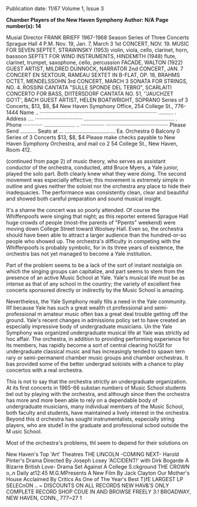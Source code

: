 Publication date: 11/67
Volume 1, Issue 3

**Chamber Players of the New Haven Symphony**
**Author: N/A**
**Page number(s): 14**

Musial Director 
FRANK BRIEFF 
1967-1968 Season 
Series of Three Concerts 
Sprague Hall 4 P.M. 
Nov. 19, Jan. 7, March 3 
1st CONCERT, NOV. 19. MUSIC FOR SEVEN 
SEPTET, STRAWINSKY (1953) 
violin, viola, cello, clarinet, horn, bassoon 
SEPTET FOR WIND INSTRUMENTS, HINDEMITH (1948) 
flute, clarinet, trumpet, saxophone, cello, percussion 
FACADE, WALTON (1922) 
GUEST ARTIST, MILDRED DUNNOCK, NARRATOR 
2nd CONCERT, JAN. 7 
CONCERT EN SEXTOUR, RAMEAU 
SEXTET IN B-FLAT, OP. 18, BRAHMS 
OCTET, MENDELSSOHN 
3rd CONCERT, MARCH 3 
SONATA FOR STRINGS, NO. 4. ROSSINI 
CANTATA "SULLE SPONDE DEL TEBRO", SCARLAITI 
CONCERTO FOR BASS, DI1TERSDORF 
CANTATA NO. 51, ''JAUCHZET GO'IT', BACH 
GUEST ARTIST, HELEN BOATWRIGHT, SOPRANO 
Series of 3 Concerts, $13, $8, $4 
New Haven Symphony Office, 254 College St., 776-1444 
Name 
.. ··············································································· .......... . 
Address 
.... ································ ............................................................. . 
Phone 
············· ..................... .. ················ ·········································· 
Please Send 
........... Seats at ... .................................. Ea. 
Orchestra 0 
Balcony 0 
Series of 3 Concerts $13, $8, $4 
Please make checks payable to New Haven Symphony Orchestra, and mail co 2 54 
College St., New Haven, Room 412. 

(continued from page 2) 
of music theory, who serves as assistant 
conductor of the orchestra, conducted, 
attd Bruce Myers, a Yale junior, played 
the solo part. Both clearly knew what they 
were doing. The second movement was 
especially effective; this movement is 
extremely simple in outline and gives 
neither the soloist nor the orchestra any 
place to hide their inadequacies. The 
performance was consistently clean, clear 
and beautiful and showed both careful 
preparation and sound musical insight. 

It's a shame the concert was so poorly 
attended. Of course the Whiffenpoofs were 
singing that night; as this reporter entered 
Sprague Hall huge crowds of people 
(most-the parents of "Ppents" weekend) 
were moving down College Street toward 
Woolsey Hall. Even so, the orchestra 
should have been able to attract a larger 
audience than the hundred-or-so people 
who showed up. The orchestra's difficulty 
in competing with the Whiffenpoofs is 
probably symbolic, for in its three years 
of existence, the orchestra bas not yet 
managed to become a Yale institution. 

Part of the problem seems to be a lack 
of the sort of instant nostalgia on which 
the singing groups can capitalize, and 
part seems to stem from the presence of an 
active Music School at Yale. Yale's 
musical life must be as intense as that of 
any school in the country; the variety of 
excellent free concerts sponsored directly 
or indirectly by the Music School is 
amazing. 

Nevertheless, the Yale Symphony really 
fills a need in the Yale community. lllf 
because Yale has such a great wealth ct 
professional and semi-professional m 
amateur music often bas a great deal 
trouble getting off the ground. Yale's 
recent changes in admissions policy set 
to have created an especially impressive 
body of undergraduate musicians. Un 
the Yale Symphony was organized 
undergraduate musical life at Yale was 
strictly ad hoc affair. The orchestra, in 
addition to providing performing 
experience for its members, has rapidly 
become a sort of central clearing hoUSt 
for undergraduate classical music and 
has increasingly tended to spawn tern 
rary or semi-permanent chamber music 
groups and chamber orchestras. It bas 
provided some of the better undergrad 
soloists with a chance to play concertos 
with a real orchestra. 

This is not to say that the orchestra 
strictly an undergraduate organization. 
At its first concerts in 1965-66 substan 
numbers of Music School students bel 
out by playing with the orchestra, and 
although since then the orchestra has 
more and more been able to rely on a 
dependable body of undergraduate 
musicians, many individual members of 
the Music School, both faculty and 
students, have maintained a lively 
interest in the orchestra. Beyond this d 
orchestra has sought instrumentalists, 
especially string players, who are stude1 
in the graduate and professional scbod 
outside the M usic School. 

Most of the orchestra's problems, thl 
seem to depend for their solutions on 

New Haven's Top 'Art' Theatres 
THE LINCOLN 
-COMING NEXT-
Harold Pinter's Drama 
Directed By 
Joseph Losey 
'ACCIDENT!' 
with Dirk Bogarde 
A Bizarre British Love-
Drama Set Against A 
College S.ckground 
THE CROWN 
o,.n Daily at12:45 
M.G.MPresents 
A New Film By 
Jack Clayton 
Our Mother's 
House 
Acclaimed By Critics 
As One of The Year's Best 
T}fE LARGEST LP SELECnON .. ~ 
DISCOUNTS ON ALL RECORDS 
NEW HAV&'S ONLY COMPLETE RECORD SHOP 
CDUE IN AND BROWSE FREELY 
3:! BROADWAY, NEW HAVEN, CONN., 777~27 1